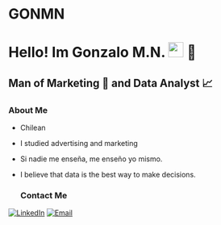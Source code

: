 # GONMN
<h1>Hello! Im  Gonzalo M.N.  <img src="https://raw.githubusercontent.com/iampavangandhi/iampavangandhi/master/gifs/Hi.gif" width="30px"> 🚀</h1>
<h2>Man of Marketing 🎤 and  Data Analyst 📈</h2>

### About Me
- Chilean
- I studied advertising and marketing
- Si nadie me enseña,  me enseño yo mismo.
- I believe that data is the best way to make decisions.

  ### Contact Me
<a href="https://www.linkedin.com/in/gonmn/"><img alt="LinkedIn" src="https://img.shields.io/badge/LinkedIn-Gonzalo%20MN-blue?style=flat-square&logo=linkedin"></a>
<a href="Gmunoznunez21@gmail.com"><img alt="Email" src="https://img.shields.io/badge/Gmail-Gmunoznunez21@gmail.com-blue?style=flat-square&logo=gmail"></a>  
